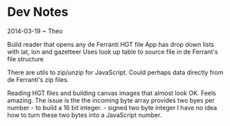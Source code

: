 Dev Notes
=========

2014-03-19 ~ Theo

Build reader that opens any de Ferranti HGT file
App has drop down lists with lat, lon and gazetteer
Uses look up table to source file in de Ferrant's file structure 

There are utils to zip/unzip for JavaScript.
Could perhaps data directly from de Ferranti's zip files.

Reading HGT files and building canvas images that almost look OK.
Feels amazing.
The issue is the the incoming byte array provides two byes per number - to build a 16 bit integer. - signed two byte integer
I have no idea how to turn these two bytes into a JavaScript number.